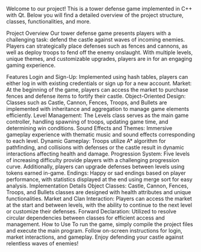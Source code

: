 Welcome to our project! This is a tower defense game implemented in C++ with Qt. Below you will find a detailed overview of the project structure, classes, functionalities, and more.

Project Overview
Our tower defense game presents players with a challenging task: defend the castle against waves of incoming enemies. Players can strategically place defenses such as fences and cannons, as well as deploy troops to fend off the enemy onslaught. With multiple levels, unique themes, and customizable upgrades, players are in for an engaging gaming experience.

Features
Login and Sign-Up: Implemented using hash tables, players can either log in with existing credentials or sign up for a new account.
Market: At the beginning of the game, players can access the market to purchase fences and defense items to fortify their castle.
Object-Oriented Design: Classes such as Castle, Cannon, Fences, Troops, and Bullets are implemented with inheritance and aggregation to manage game elements efficiently.
Level Management: The Levels class serves as the main game controller, handling spawning of troops, updating game time, and determining win conditions.
Sound Effects and Themes: Immersive gameplay experience with thematic music and sound effects corresponding to each level.
Dynamic Gameplay: Troops utilize A* algorithm for pathfinding, and collisions with defenses or the castle result in dynamic interactions affecting health and damage.
Progression System: Five levels of increasing difficulty provide players with a challenging progression curve. Additionally, players can upgrade defenses between levels using tokens earned in-game.
Endings: Happy or sad endings based on player performance, with statistics displayed at the end using merge sort for easy analysis.
Implementation Details
Object Classes: Castle, Cannon, Fences, Troops, and Bullets classes are designed with health attributes and unique functionalities.
Market and Clan Interaction: Players can access the market at the start and between levels, with the ability to continue to the next level or customize their defenses.
Forward Declaration: Utilized to resolve circular dependencies between classes for efficient access and management.
How to Use
To run the game, simply compile the project files and execute the main program. Follow on-screen instructions for login, market interactions, and gameplay. Enjoy defending your castle against relentless waves of enemies!
